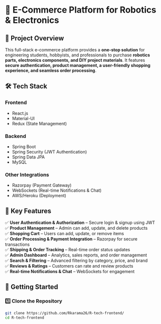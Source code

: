 # 🚀 E-Commerce Platform for Robotics & Electronics  

## 📌 Project Overview  
This full-stack e-commerce platform provides a **one-stop solution** for engineering students, hobbyists, and professionals to purchase **robotics parts, electronics components, and DIY project materials**. It features **secure authentication, product management, a user-friendly shopping experience, and seamless order processing**.

## 🛠️ Tech Stack  
### **Frontend**  
- React.js  
- Material-UI  
- Redux (State Management)  

### **Backend**  
- Spring Boot  
- Spring Security (JWT Authentication)  
- Spring Data JPA  
- MySQL  

### **Other Integrations**  
- Razorpay (Payment Gateway)  
- WebSockets (Real-time Notifications & Chat)  
- AWS/Heroku (Deployment)  

## 🎯 Key Features  
✅ **User Authentication & Authorization** – Secure login & signup using JWT  
✅ **Product Management** – Admin can add, update, and delete products  
✅ **Shopping Cart** – Users can add, update, or remove items  
✅ **Order Processing & Payment Integration** – Razorpay for secure transactions  
✅ **Shipping & Order Tracking** – Real-time order status updates  
✅ **Admin Dashboard** – Analytics, sales reports, and order management  
✅ **Search & Filtering** – Advanced filtering by category, price, and brand  
✅ **Reviews & Ratings** – Customers can rate and review products  
✅ **Real-time Notifications & Chat** – WebSockets for engagement  

## 🚀 Getting Started  

### **1️⃣ Clone the Repository**  
```bash
git clone https://github.com/Rkarama26/R-tech-frontend/
cd R-tech-frontend
